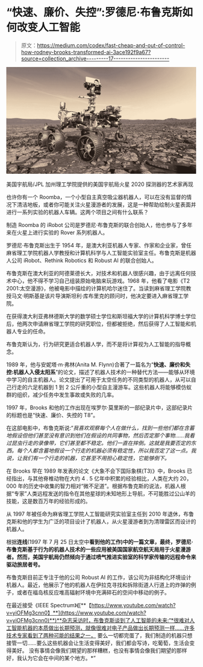 # “快速、廉价、失控”:罗德尼·布鲁克斯如何改变人工智能

> 原文：<https://medium.com/codex/fast-cheap-and-out-of-control-how-rodney-brooks-transformed-ai-3ace192f9a67?source=collection_archive---------17----------------------->

![](img/1660242fecdf8e2b954fd0653d8cadd1.png)

美国宇航局/JPL 加州理工学院提供的美国宇航局火星 2020 探测器的艺术家再现

也许你有一个 Roomba，一个小型自主真空吸尘器机器人，可以在没有监督的情况下清洁地板，或者你可能关注火星漫游者的发展，这是一种帮助绘制火星表面并进行一系列实验的机器人车辆。这两个项目之间有什么联系？

制造 Roomba 的 iRobot 公司是罗德尼·布鲁克斯的联合创始人，他也参与了多年来在火星上进行实验的 Rover 系列机器人。

罗德尼·布鲁克斯出生于 1954 年，是澳大利亚机器人专家、作家和企业家，曾任麻省理工学院机器人学教授和计算机科学与人工智能实验室主任。布鲁克斯是机器人公司 iRobot、Rethink Robotics 和 Robust AI 的联合创始人。

布鲁克斯在澳大利亚的阿德莱德长大，对技术和机器人很感兴趣，由于远离任何技术中心，他不得不学习自己组装原始电脑来玩游戏。1968 年，他看了电影《T2 2001:太空漫游》，他被电影中描绘的计算机哈尔迷住了。当读到麻省理工学院教授马文·明斯基是该片导演斯坦利·库布里克的顾问时，他决定要进入麻省理工学院。

在获得澳大利亚弗林德斯大学的数学硕士学位和斯坦福大学的计算机科学博士学位后，他两次申请麻省理工学院的研究职位，但都被拒绝，然后获得了人工智能和机器人专业的任命。

布鲁克斯认为，行为研究更适合机器人学，而不是将计算视为人工智能的指导概念。

1989 年，他与安妮塔·m·弗林(Anita M. Flynn)合著了一篇名为“**快速、廉价和失控:机器人入侵太阳系**”的论文，描述了机器人技术的一种替代方法——能够从环境中学习的自主机器人。论文提出了可用于太空任务的不同类型的机器人，从可以自己行走的六足机器到 1 到 2 公斤重的小型自主漫游车。这些机器人将能够模仿蚁群的组织，减少任务中发生事故或失败的几率。

1997 年，Brooks 和他的工作出现在埃罗尔·莫里斯的一部纪录片中，这部纪录片的标题也是“快速、廉价、失控的 T8”。

在这部电影中，布鲁克斯说:“*我喜欢观察每个人在做什么，找到一些他们都在含蓄地假设但他们甚至没有意识到他们在假设的共同事物，然后否定那个事物……我看过昆虫行走的录像带，它们甚至都不稳定。他们一直在摔倒。这就是我要否定的东西。每个人都含蓄地假设一个行走的机器必须有稳定性，所以我否定了这一点。我说，让我们有一个行走的机器，它甚至不用担心稳定性，它能够倒下。*

在 Brooks 早在 1989 年发表的论文《大象不会下国际象棋(T3)》中，Brooks 已经指出，与其他脊椎动物在大约 4 . 5 亿年中积累的经验相比，人类在大约 20，000 年的历史中收集的智力相对“微不足道”。根据布鲁克斯的说法，机器人根据“专家”人类远程发送的指令在其他星球的未知地形上导航，不可能胜过公山羊的技能，这是数百万年的经验形成的。

从 1997 年被任命为麻省理工学院人工智能研究实验室主任到 2010 年退休，布鲁克斯和他的学生为广泛的项目设计了机器人，从火星漫游者到为清理雷区而设计的机器人。

根据**连线**(1997 年 7 月 25 日太空中**看到他的工作)中的一篇文章，最终，罗德尼·布鲁克斯基于行为的机器人技术的一些应用被美国国家航空航天局用于火星漫游者。然而，美国宇航局仍然倾向于通过喷气推进实验室的科学家传输的远程命令来驱动旅居者号。**

布鲁克斯目前正专注于他的公司 Robust AI 的工作，该公司为非结构化环境设计机器人。最近，他展示了他的机器人在伊拉克寻找和拆除街道人行道上的炸弹的例子，或者在福岛核反应堆高辐射环境中充满碎石的空间中移动的例子。

在最近接受《IEEE Spectrum》**(**[**【https://www.youtube.com/watch?v=yiOFMg3cnn0】**](https://www.youtube.com/watch?v=yiOFMg3cnn0)**)**杂志采访时，布鲁克斯谈到了人工智能的未来:“*很难对人工智能机器的本质做出长期预测，就像很难对电子产品做出长期预测一样……许多技术专家看到了两种可能的结果之一， 要么一切都完蛋了，我们制造的机器只想接管一切……要么这些机器会让生活变得美好，我们都会写诗，吃葡萄，生活会变得美好。 没有事情会像我们期望的那样糟糕，也没有事情会像我们期望的那样好，我认为它会在中间的某个地方。*”